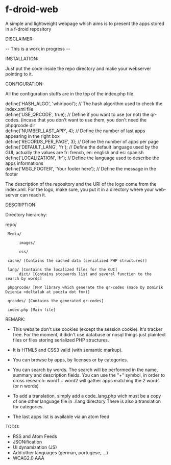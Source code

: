 f-droid-web
===========

A simple and lightweight webpage which aims is to present the apps stored in a f-droid repository

DISCLAIMER:

-- This is a work in progress --


INSTALLATION:

Just put the code inside the repo directory and make your webserver pointing to it.


CONFIGURATION:

All the configuration stuffs are in the top of the index.php file.

define('HASH_ALGO', 'whirlpool');	// The hash algorithm used to check the index.xml file  
define('USE_QRCODE', true);			// Define if you want to use (or not) the qr-codes. (incase that you don't want to use them, you don't need the phpqrcode dir  
define('NUMBER_LAST_APP', 4);		// Define the number of last apps appearing in the right box  
define('RECORDS_PER_PAGE', 3);		// Define the number of apps per page  
define('DEFAULT_LANG', 'fr');		// Define the default language used by the GUI, actually the values are fr: french, en: english and es: spanish  
define('LOCALIZATION', 'fr');		// Define the language used to describe the apps informations  
define('MSG_FOOTER', 'Your footer here');		// Define the message in the footer  

The description of the repository and the URI of the logo come from the index.xml. For the logo, make sure, you put it in a directory where your web-server can reach it.


DESCRIPTION:

Directory hierarchy:  

  repo/  

     Media/  

          images/  

          css/  

     cache/ [Contains the cached data (serialized PHP structures)]  

     lang/ [Contains the localized files for the GUI]  
          dict/ [Contains stopwords list and several function to the search by words]  

     phpqrcode/ [PHP library which generate the qr-codes (made by Dominik Dzienia <deltalab at poczta dot fm>)]  

     qrcodes/ [Contains the generated qr-codes]  

     index.php [Main file]  


REMARK:

* This website don't use cookies (except the session cookie). It's tracker free. For the moment, it didn't use database or nosql things just plaintext files or files storing serialized PHP structures.

* It is HTML5 and CSS3 valid (with semantic markup).

* You can browse by apps, by licenses or by categories.

* You can search by words. The search will be performed in the name, summary and description fields. You can use the "+" symbol, in order to cross research:
word1 + word2 will gather apps matching the 2 words (or n words)

* To add a translation, simply add a code_lang.php wich must be a copy of one other language file in ./lang directory
There is also a translation for categories.

* The last apps list is available via an atom feed


TODO:

* RSS and Atom Feeds
* JSONification 
* UI dynamization (JS)
* Add other languages (german, portugese, ...)
* WCAG2.0 AAA


